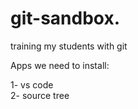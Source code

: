 # git-sandbox. 
training my students with git
 
Apps we need to install:
 
1- vs code     
2- source tree            
  
 
